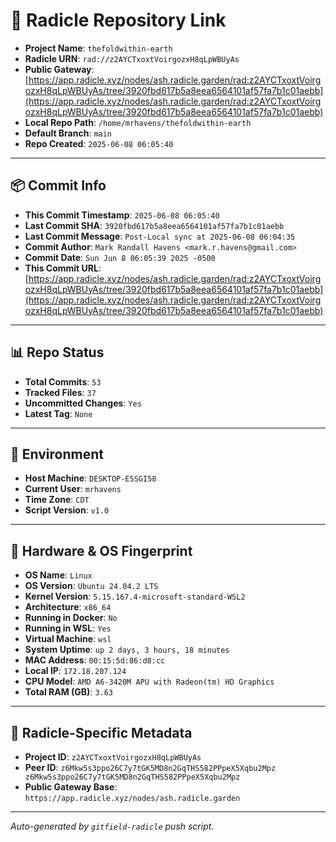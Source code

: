 # 🔗 Radicle Repository Link

- **Project Name**: `thefoldwithin-earth`
- **Radicle URN**: `rad://z2AYCTxoxtVoirgozxH8qLpWBUyAs`
- **Public Gateway**: [https://app.radicle.xyz/nodes/ash.radicle.garden/rad:z2AYCTxoxtVoirgozxH8qLpWBUyAs/tree/3920fbd617b5a8eea6564101af57fa7b1c01aebb](https://app.radicle.xyz/nodes/ash.radicle.garden/rad:z2AYCTxoxtVoirgozxH8qLpWBUyAs/tree/3920fbd617b5a8eea6564101af57fa7b1c01aebb)
- **Local Repo Path**: `/home/mrhavens/thefoldwithin-earth`
- **Default Branch**: `main`
- **Repo Created**: `2025-06-08 06:05:40`

---

## 📦 Commit Info

- **This Commit Timestamp**: `2025-06-08 06:05:40`
- **Last Commit SHA**: `3920fbd617b5a8eea6564101af57fa7b1c01aebb`
- **Last Commit Message**: `Post-Local sync at 2025-06-08 06:04:35`
- **Commit Author**: `Mark Randall Havens <mark.r.havens@gmail.com>`
- **Commit Date**: `Sun Jun 8 06:05:39 2025 -0500`
- **This Commit URL**: [https://app.radicle.xyz/nodes/ash.radicle.garden/rad:z2AYCTxoxtVoirgozxH8qLpWBUyAs/tree/3920fbd617b5a8eea6564101af57fa7b1c01aebb](https://app.radicle.xyz/nodes/ash.radicle.garden/rad:z2AYCTxoxtVoirgozxH8qLpWBUyAs/tree/3920fbd617b5a8eea6564101af57fa7b1c01aebb)

---

## 📊 Repo Status

- **Total Commits**: `53`
- **Tracked Files**: `37`
- **Uncommitted Changes**: `Yes`
- **Latest Tag**: `None`

---

## 🧭 Environment

- **Host Machine**: `DESKTOP-E5SGI58`
- **Current User**: `mrhavens`
- **Time Zone**: `CDT`
- **Script Version**: `v1.0`

---

## 🧬 Hardware & OS Fingerprint

- **OS Name**: `Linux`
- **OS Version**: `Ubuntu 24.04.2 LTS`
- **Kernel Version**: `5.15.167.4-microsoft-standard-WSL2`
- **Architecture**: `x86_64`
- **Running in Docker**: `No`
- **Running in WSL**: `Yes`
- **Virtual Machine**: `wsl`
- **System Uptime**: `up 2 days, 3 hours, 18 minutes`
- **MAC Address**: `00:15:5d:86:d8:cc`
- **Local IP**: `172.18.207.124`
- **CPU Model**: `AMD A6-3420M APU with Radeon(tm) HD Graphics`
- **Total RAM (GB)**: `3.63`

---

## 🌱 Radicle-Specific Metadata

- **Project ID**: `z2AYCTxoxtVoirgozxH8qLpWBUyAs`
- **Peer ID**: `z6Mkw5s3ppo26C7y7tGK5MD8n2GqTHS582PPpeX5Xqbu2Mpz
z6Mkw5s3ppo26C7y7tGK5MD8n2GqTHS582PPpeX5Xqbu2Mpz`
- **Public Gateway Base**: `https://app.radicle.xyz/nodes/ash.radicle.garden`

---

_Auto-generated by `gitfield-radicle` push script._
